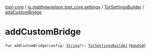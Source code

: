 [topl-core](../../index.md) / [io.matthewnelson.topl_core.settings](../index.md) / [TorSettingsBuilder](index.md) / [addCustomBridge](./add-custom-bridge.md)

# addCustomBridge

`fun addCustomBridge(config: `[`String`](https://kotlinlang.org/api/latest/jvm/stdlib/kotlin/-string/index.html)`?): `[`TorSettingsBuilder`](index.md) [(source)](https://github.com/05nelsonm/TorOnionProxyLibrary-Android/blob/master/topl-core/src/main/java/io/matthewnelson/topl_core/settings/TorSettingsBuilder.kt#L225)
